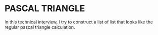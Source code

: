 # PASCAL TRIANGLE

In this technical interview, I try to
construct a list of list that looks like the regular
pascal triangle calculation.
